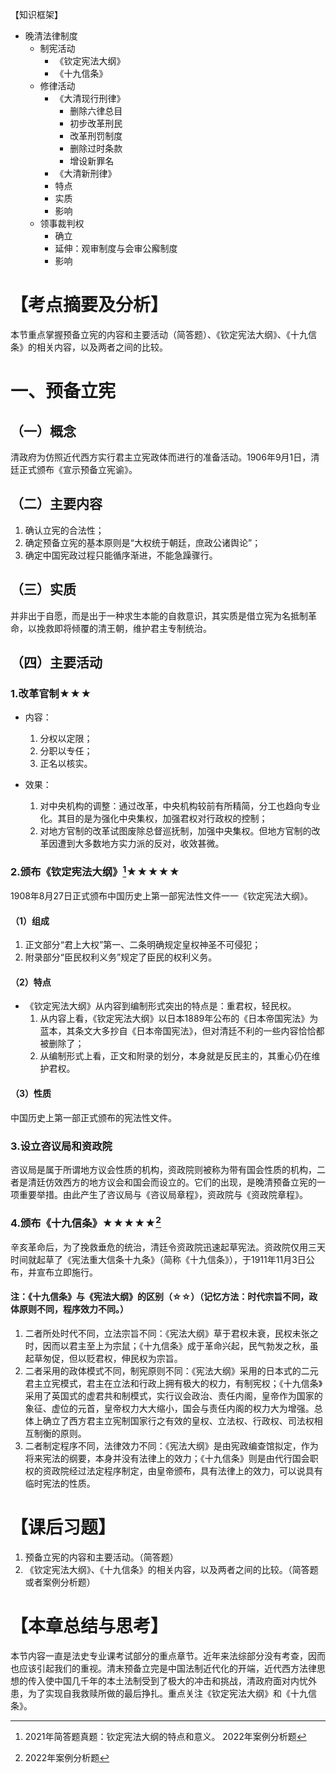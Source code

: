 【知识框架】
- 晚清法律制度
	- 制宪活动
		- 《钦定宪法大纲》
		- 《十九信条》
	- 修律活动
		- 《大清现行刑律》
			- 删除六律总目
			- 初步改革刑民
			- 改革刑罚制度
			- 删除过时条款
			- 增设新罪名
		- 《大清新刑律》
		- 特点
		- 实质
		- 影响
	- 领事裁判权
		- 确立
		- 延伸：观审制度与会审公廨制度
		- 影响
# 【考点摘要及分析】
本节重点掌握预备立宪的内容和主要活动（简答题）、《钦定宪法大纲》、《十九信条》的相关内容，以及两者之间的比较。
# 一、预备立宪
## （一）概念
清政府为仿照近代西方实行君主立宪政体而进行的准备活动。1906年9月1日，清廷正式颁布《宣示预备立宪谕》。
## （二）主要内容
1. 确认立宪的合法性；
2. 确定预备立宪的基本原则是“大权统于朝廷，庶政公诸舆论”；
3. 确定中国宪政过程只能循序渐进，不能急躁骤行。
## （三）实质
并非出于自愿，而是出于一种求生本能的自救意识，其实质是借立宪为名抵制革命，以挽救即将倾覆的清王朝，维护君主专制统治。
## （四）主要活动
### 1.改革官制★★★
- 内容：
	1. 分权以定限；
	2. 分职以专任；
	3. 正名以核实。

- 效果：
	1. 对中央机构的调整：通过改革，中央机构较前有所精简，分工也趋向专业化。其目的是为强化中央集权，加强君权对行政权的控制；
	2. 对地方官制的改革试图废除总督巡抚制，加强中央集权。但地方官制的改革因遭到大多数地方实力派的反对，收效甚微。
### 2.颁布《钦定宪法大纲》[^1]★★★★★
1908年8月27日正式颁布中国历史上第一部宪法性文件一一《钦定宪法大纲》。
#### （1）组成
1. 正文部分“君上大权”第一、二条明确规定皇权神圣不可侵犯；
2. 附录部分“臣民权利义务”规定了臣民的权利义务。
#### （2）特点
- 《钦定宪法大纲》从内容到编制形式突出的特点是：重君权，轻民权。
	1. 从内容上看，《钦定宪法大纲》以日本1889年公布的《日本帝国宪法》为蓝本，其条文大多抄自《日本帝国宪法》，但对清廷不利的一些内容恰恰都被删除了；
	2. 从编制形式上看，正文和附录的划分，本身就是反民主的，其重心仍在维护君权。
#### （3）性质
中国历史上第一部正式颁布的宪法性文件。
### 3.设立咨议局和资政院
咨议局是属于所谓地方议会性质的机构，资政院则被称为带有国会性质的机构，二者是清廷仿效西方的地方议会和国会而设立的。它们的出现，是晚清预备立宪的一项重要举措。由此产生了咨议局与《咨议局章程》，资政院与《资政院章程》。
### 4.颁布《十九信条》★★★★★[^2]
辛亥革命后，为了挽救垂危的统治，清廷令资政院迅速起草宪法。资政院仅用三天时间就起草了《宪法重大信条十九条》（简称《十九信条》），于1911年11月3日公布，并宣布立即施行。

#### 注：《十九信条》与《宪法大纲》的区别（☆☆）（记忆方法：时代宗旨不同，政体原则不同，程序效力不同。）
1. 二者所处时代不同，立法宗旨不同：《宪法大纲》草于君权未衰，民权未张之时，因而以君主至上为宗鼠；《十九信条》成于革命兴起，民气勃发之秋，虽起草匆促，但以贬君权，伸民权为宗旨。
2. 二者采用的政体模式不同，制宪原则不同：《宪法大纲》采用的日本式的二元君主立宪模式，君主在立法和行政上拥有极大的权力，有制宪权；《十九信条》采用了英国式的虚君共和制模式，实行议会政治、责任内阁，皇帝作为国家的象征、虚位的元首，皇帝权力大大缩小，国会与责任内阁的权力大为增强。总体上确立了西方君主立宪制国家行之有效的皇权、立法权、行政权、司法权相互制衡的原则。
3. 二者制定程序不同，法律效力不同：《宪法大纲》是由宪政编查馆拟定，作为将来宪法的纲要，本身并没有法律上的效力；《十九信条》则是由代行国会职权的资政院经过法定程序制定，由皇帝颁布，具有法律上的效力，可以说具有临时宪法的性质。
# 【课后习题】
1. 预备立宪的内容和主要活动。（简答题）
2. 《钦定宪法大纲》、《十九信条》的相关内容，以及两者之间的比较。（简答题或者案例分析题）
# 【本章总结与思考】
本节内容一直是法史专业课考试部分的重点章节。近年来法综部分没有考查，因而也应该引起我们的重视。清末预备立完是中国法制近代化的开端，近代西方法律思想的传入使中国几千年的本土法制受到了极大的冲击和挑战，清政府面对内忧外患，为了实现自我救赎所做的最后挣扎。重点关注《钦定宪法大纲》和《十九信条》。

[^1]:2021年简答题真题：钦定宪法大纲的特点和意义。
2022年案例分析题
[^2]:2022年案例分析题